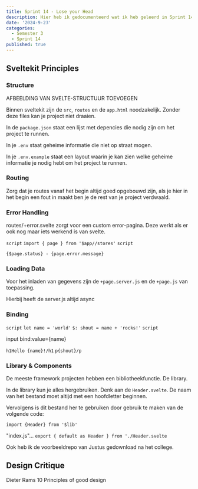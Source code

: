 ```yaml
---
title: Sprint 14 - Lose your Head
description: Hier heb ik gedocumenteerd wat ik heb geleerd in Sprint 14.
date: '2024-9-23'
categories:
  - Semester 3
  - Sprint 14
published: true
---
```


## Sveltekit Principles

### Structure
AFBEELDING VAN SVELTE-STRUCTUUR TOEVOEGEN

Binnen sveltekit zijn de `src`, `routes` en de `app.html` noodzakelijk. Zonder deze files kan je project niet draaien.

In de `package.json` staat een lijst met depencies die nodig zijn om het project te runnen.

In je `.env` staat geheime informatie die niet op straat mogen.

In je `.env.example` staat een layout waarin je kan zien welke geheime informatie je nodig hebt om het project te runnen.


### Routing
Zorg dat je routes vanaf het begin altijd goed opgebouwd zijn, als je hier in het begin een fout in maakt ben je de rest van je project verdwaald.

### Error Handling
routes/+error.svelte zorgt voor een custom error-pagina. Deze werkt als er ook nog maar iets werkend is van svelte.

`script`
`import { page } from '$app//stores'`
`script`

`{$page.status} - {page.error.message}`


### Loading Data
Voor het inladen van gegevens zijn de `+page.server.js` en de `+page.js` van toepassing. 

Hierbij heeft de server.js altijd async

### Binding

`script`
  `let name = 'world'`
  `$: shout = name + 'rocks!'`
`script`

input bind:value={name}

`h1Hello {name}!/h1`
`p{shout}/p`


### Library & Components
De meeste framework projecten hebben een bibliotheekfunctie. De library.

In de library kun je alles hergebruiken. Denk aan de `Header.svelte`. De naam van het bestand moet altijd met een hoofdletter beginnen.

Vervolgens is dit bestand her te gebruiken door gebruik te maken van de volgende code:

`import {Header} from '$lib'`

"index.js"...
`export { default as Header } from './Header.svelte`

Ook heb ik de voorbeeldrepo van Justus gedownload na het college.


## Design Critique
Dieter Rams
10 Principles of good design


